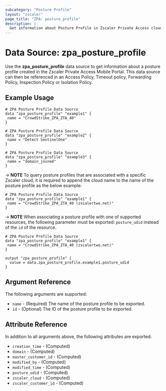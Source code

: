 ```yaml
---
subcategory: "Posture Profile"
layout: "zscaler"
page_title: "ZPA: posture_profile"
description: |-
  Get information about Posture Profile in Zscaler Private Access cloud.
---
```


# Data Source: zpa_posture_profile

Use the **zpa_posture_profile** data source to get information about a posture profile created in the Zscaler Private Access Mobile Portal. This data source can then be referenced in an Access Policy, Timeout policy, Forwarding Policy, Inspection Policy or Isolation Policy.

## Example Usage

```hcl
# ZPA Posture Profile Data Source
data "zpa_posture_profile" "example1" {
 name = "CrowdStrike_ZPA_ZTA_40"
}
```

```hcl
# ZPA Posture Profile Data Source
data "zpa_posture_profile" "example2" {
 name = "Detect SentinelOne"
}
```

```hcl
# ZPA Posture Profile Data Source
data "zpa_posture_profile" "example3" {
 name = "domain_joined"
}
```

-> **NOTE** To query posture profiles that are associated with a specific Zscaler cloud, it is required to append the cloud name to the name of the posture profile as the below example:

```hcl
# ZPA Posture Profile Data Source
data "zpa_posture_profile" "example1" {
 name = "CrowdStrike_ZPA_ZTA_40 (zscalertwo.net)"
}
```

-> **NOTE** When associating a posture profile with one of supported resources, the following parameter must be exported: ``posture_udid`` instead of the ``id`` of the resource.

```hcl
# ZPA Posture Profile Data Source
data "zpa_posture_profile" "example1" {
 name = "CrowdStrike_ZPA_ZTA_40 (zscalertwo.net)"
}

output "zpa_posture_profile" {
  value = data.zpa_posture_profile.example1.posture_udid
}
```

## Argument Reference

The following arguments are supported:

* `name` - (Required) The name of the posture profile to be exported.
* `id` - (Optional) The ID of the posture profile to be exported.

## Attribute Reference

In addition to all arguments above, the following attributes are exported:

* `creation_time` - (Computed)
* `domain` - (Computed)
* `master_customer_id` - (Computed)
* `modified_by` - (Computed)
* `modified_time` - (Computed)
* `posture_udid` - (Computed)
* `zscaler_cloud` - (Computed)
* `zscaler_customer_id` - (Computed)
